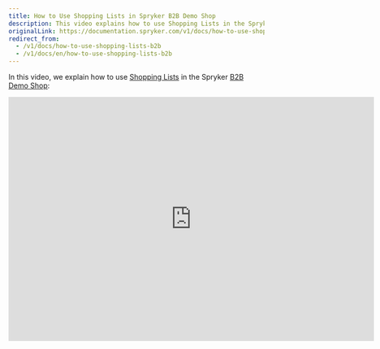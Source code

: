 ```yaml
---
title: How to Use Shopping Lists in Spryker B2B Demo Shop
description: This video explains how to use Shopping Lists in the Spryker B2B Demo Shop.
originalLink: https://documentation.spryker.com/v1/docs/how-to-use-shopping-lists-b2b
redirect_from:
  - /v1/docs/how-to-use-shopping-lists-b2b
  - /v1/docs/en/how-to-use-shopping-lists-b2b
---
```


In this video, we explain how to use [Shopping Lists](https://documentation.spryker.com/v1/docs/multiple-shared-shopping-lists) in the Spryker [B2B Demo Shop](https://documentation.spryker.com/v1/docs/demoshops#b2b-demo-shop):

<iframe src="https://fast.wistia.net/embed/iframe/zk32pr3lgt" title="How to use Shopping Lists in Spryker" allowtransparency="true" frameborder="0" scrolling="no" class="wistia_embed" name="wistia_embed" allowfullscreen="0" mozallowfullscreen="0" webkitallowfullscreen="0" oallowfullscreen="0" msallowfullscreen="0" width="720" height="480"></iframe>
